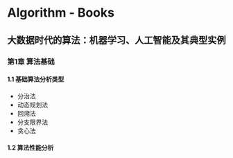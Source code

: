 # Algorithm - Books

## 大数据时代的算法：机器学习、人工智能及其典型实例

### 第1章 算法基础

#### 1.1 基础算法分析类型

+ 分治法
+ 动态规划法
+ 回溯法
+ 分支限界法
+ 贪心法

#### 1.2 算法性能分析


